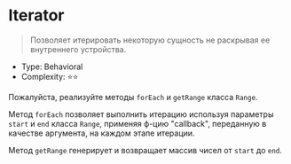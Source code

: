 # Iterator

> Позволяет итерировать некоторую сущность не раскрывая ее внутреннего
> устройства.

- Type: Behavioral
- Complexity: ⭐⭐

Пожалуйста, реализуйте методы `forEach` и `getRange` класса `Range`.

Метод `forEach` позволяет выполнить итерацию используя параметры `start`
и `end` класса `Range`, применяя ф-цию "callback", переданную в качестве аргумента, 
на каждом этапе итерации.

Метод `getRange` генерирует и возвращает массив чисел от `start` до `end`.